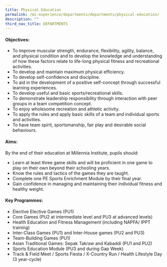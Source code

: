 ```yaml
---
title: Physical Education
permalink: /mi-experience/departments/departments/physical-education/
description: ""
third_nav_title: DEPARTMENTS
---
```

<h4><strong>Objectives:</strong></h4>
<ul>
<li>To improve muscular strength, endurance, flexibility, agility, balance, and physical condition and to develop the knowledge and understanding of how these factors relate to life-long physical fitness and recreational activities.</li>
<li>To develop and maintain maximum physical efficiency.</li>
<li>To develop self-confidence and discipline.</li>
<li>To aid in the development of a positive self-concept through successful learning experiences.</li>
<li>To develop useful and basic sports/recreational skills.</li>
<li>To demonstrate leadership responsibility through interaction with peer groups in a team competition concept.</li>
<li>To enjoy wholesome recreation and athletic activity.</li>
<li>To apply the rules and apply basic skills of a team and individual sports and activities.</li>
<li>To have team spirit, sportsmanship, fair play and desirable social behaviours.</li>
</ul>
<h4><strong>Aims:</strong></h4>
<p>By the end of their education at Millennia Institute, pupils should:</p>
<ul>
<li>Learn at least three game skills and will be proficient in one game to play on their own beyond their schooling years.</li>
<li>Know the rules and tactics of the games they are taught.</li>
<li>Complete one PE Sports Enrichment Module by their final year.</li>
<li>Gain confidence in managing and maintaining their individual fitness and healthy weight.</li>
</ul>
<h4><strong>Key Programmes:</strong></h4>
<ul>
<li>Elective Elective Games (PU1)</li>
<li>Core Games (PU2 at intermediate level and PU3 at advanced levels)</li>
<li>Health Education and Fitness Management (including NAPFA/ IPPT training)</li>
<li>Inter-Class Games (PU1) and Inter-House games (PU2 and PU3)</li>
<li>Team-Building Games (PU1)</li>
<li>Asian Traditional Games: Sepak Takraw and Kabaddi (PU1 and PU2)</li>
<li>Sports Education Module (PU3 and during Gap Week)</li>
<li>Track &amp; Field Meet / Sports Fiesta / X-Country Run / Health Lifestyle Day (3 year-cycle)</li>
</ul>